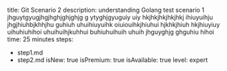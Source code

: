title: Git Scenario 2
description: understanding Golang test scenario 1 jhguytgyugjhgjhghjghjghjg g ytyghjgyuguiy uiy hkjhkjhkjhkjhkj ihiuyuihju jhgjhiuhbjkhhjhu guhiuh uhuihiuyuihk oiuiouihkjhiuhui hjkhkjhiuh hkjhiuyiuy uihuhiuhihoi uhuihuihjkuhhui buhiuhuihuih uhuih jhguyghjg ghguhiu hihoi
time: 25 minutes
steps:
  - step1.md
  - step2.md
isNew: true
isPremium: true
isAvailable: true
level: expert
